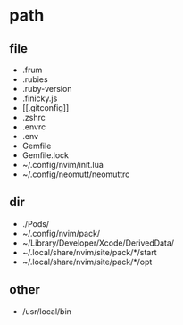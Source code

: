 # path

## file
- .frum
- .rubies
- .ruby-version
- .finicky.js
- [[.gitconfig]]
- .zshrc
- .envrc
- .env
- Gemfile
- Gemfile.lock
- ~/.config/nvim/init.lua
- ~/.config/neomutt/neomuttrc

## dir
- ./Pods/
- ~/.config/nvim/pack/
- ~/Library/Developer/Xcode/DerivedData/
- ~/.local/share/nvim/site/pack/*/start
- ~/.local/share/nvim/site/pack/*/opt

## other
- /usr/local/bin
